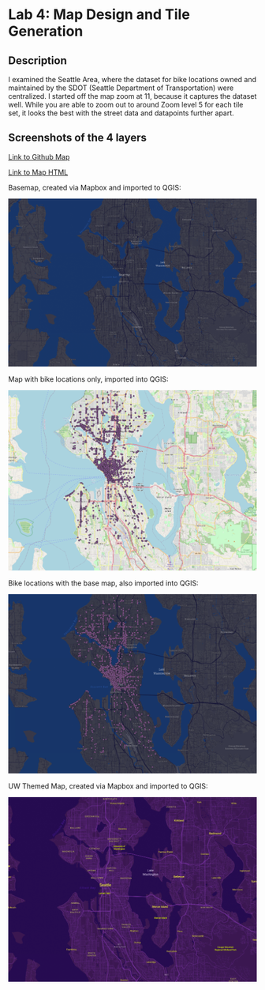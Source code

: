 # Lab 4: Map Design and Tile Generation

## Description

I examined the Seattle Area, where the dataset for bike locations owned and maintained by the SDOT (Seattle Department of Transportation) were centralized. I started off the map zoom at 11, because it captures the dataset well. While you are able to zoom out to around Zoom level 5 for each tile set, it looks the best with the street data and datapoints further apart.

## Screenshots of the 4 layers

[Link to Github Map](https://ayatab.github.io/map-design-tiles/)

[Link to Map HTML](index.html)

Basemap, created via Mapbox and imported to QGIS:

![Base Map](/imgs/base.png)

Map with bike locations only, imported into QGIS:

![Bikes only with OpenStreetMap](/imgs/bikes.png)

Bike locations with the base map, also imported into QGIS:

![Bikes with Base Map](/imgs/bikebase.png)

UW Themed Map, created via Mapbox and imported to QGIS:

![UW Theme Map](/imgs/uw.png)
